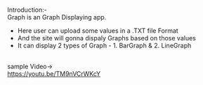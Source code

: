 <br> Introduction:- <br/>
  Graph is an Graph Displaying app. 
- Here user can upload some values in a .TXT file Format
- And the site will gonna dispaly Graphs based on those values
- It can display 2 types of Graph - 1. BarGraph & 2. LineGraph 

<br> sample Video-> <br/>
https://youtu.be/TM9nVCrWKcY
